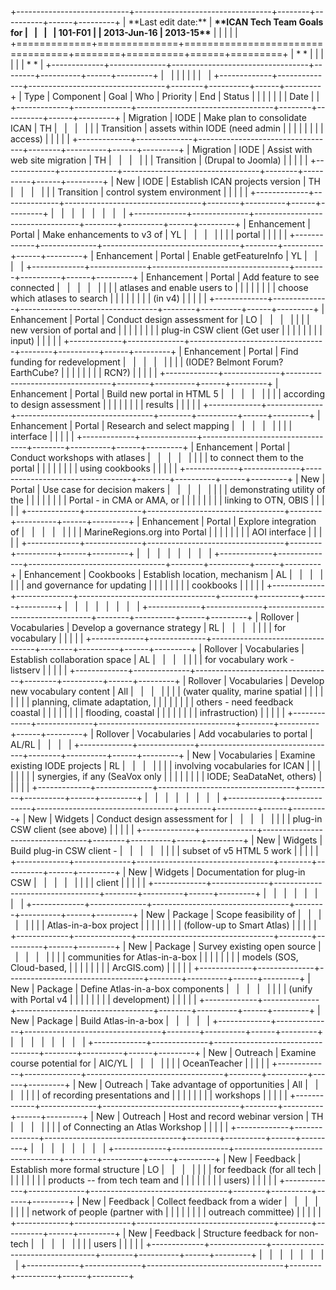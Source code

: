 +----------------------------+----------------------------------+--------+----------+------+---------+
| \*\*Last edit date:\*\*    | **\*\*ICAN Tech Team Goals for   |        |          |      | 101-F01 |
| 2013-Jun-16                | 2013-15\*\***                    |        |          |      |         |
+=============+==============+==================================+========+==========+======+=========+
| * *         |              |                                  |        |          |      | * *     |
+-------------+--------------+----------------------------------+--------+----------+------+---------+
|             |              |                                  |        |          |      |         |
+-------------+--------------+----------------------------------+--------+----------+------+---------+
| Type        | Component    | Goal                             | Who    | Priority | End  | Status  |
|             |              |                                  |        |          | Date |         |
+-------------+--------------+----------------------------------+--------+----------+------+---------+
| Migration   | IODE         | Make plan to consolidate ICAN    | TH     |          |      |         |
|             | Transition   | assets within IODE (need admin   |        |          |      |         |
|             |              | access)                          |        |          |      |         |
+-------------+--------------+----------------------------------+--------+----------+------+---------+
| Migration   | IODE         | Assist with web site migration   | TH     |          |      |         |
|             | Transition   | (Drupal to Joomla)               |        |          |      |         |
+-------------+--------------+----------------------------------+--------+----------+------+---------+
| New         | IODE         | Establish ICAN projects version  | TH     |          |      |         |
|             | Transition   | control system environment       |        |          |      |         |
+-------------+--------------+----------------------------------+--------+----------+------+---------+
|             |              |                                  |        |          |      |         |
+-------------+--------------+----------------------------------+--------+----------+------+---------+
| Enhancement | Portal       | Make enhancements to v3 of       | YL     |          |      |         |
|             |              | portal                           |        |          |      |         |
+-------------+--------------+----------------------------------+--------+----------+------+---------+
| Enhancement | Portal       | Enable getFeatureInfo            | YL     |          |      |         |
+-------------+--------------+----------------------------------+--------+----------+------+---------+
| Enhancement | Portal       | Add feature to see connected     |        |          |      |         |
|             |              | atlases and enable users to      |        |          |      |         |
|             |              | choose which atlases to search   |        |          |      |         |
|             |              | (in v4)                          |        |          |      |         |
+-------------+--------------+----------------------------------+--------+----------+------+---------+
| Enhancement | Portal       | Conduct design assessment for    | LO     |          |      |         |
|             |              | new version of portal and        |        |          |      |         |
|             |              | plug-in CSW client (Get user     |        |          |      |         |
|             |              | input)                           |        |          |      |         |
+-------------+--------------+----------------------------------+--------+----------+------+---------+
| Enhancement | Portal       | Find funding for redevelopment   |        |          |      |         |
|             |              | (IODE? Belmont Forum? EarthCube? |        |          |      |         |
|             |              | RCN?)                            |        |          |      |         |
+-------------+--------------+----------------------------------+--------+----------+------+---------+
| Enhancement | Portal       | Build new portal in HTML 5       |        |          |      |         |
|             |              | according to design assessment   |        |          |      |         |
|             |              | results                          |        |          |      |         |
+-------------+--------------+----------------------------------+--------+----------+------+---------+
| Enhancement | Portal       | Research and select mapping      |        |          |      |         |
|             |              | interface                        |        |          |      |         |
+-------------+--------------+----------------------------------+--------+----------+------+---------+
| Enhancement | Portal       | Conduct workshops with atlases   |        |          |      |         |
|             |              | to connect them to the portal    |        |          |      |         |
|             |              | using cookbooks                  |        |          |      |         |
+-------------+--------------+----------------------------------+--------+----------+------+---------+
| New         | Portal       | Use case for decision makers     |        |          |      |         |
|             |              | demonstrating utility of the     |        |          |      |         |
|             |              | Portal - in CMA or AMA, or       |        |          |      |         |
|             |              | linking to OTN, OBIS             |        |          |      |         |
+-------------+--------------+----------------------------------+--------+----------+------+---------+
| Enhancement | Portal       | Explore integration of           |        |          |      |         |
|             |              | MarineRegions.org into Portal    |        |          |      |         |
|             |              | AOI interface                    |        |          |      |         |
+-------------+--------------+----------------------------------+--------+----------+------+---------+
|             |              |                                  |        |          |      |         |
+-------------+--------------+----------------------------------+--------+----------+------+---------+
| Enhancement | Cookbooks    | Establish location, mechanism    | AL     |          |      |         |
|             |              | and governance for updating      |        |          |      |         |
|             |              | cookbooks                        |        |          |      |         |
+-------------+--------------+----------------------------------+--------+----------+------+---------+
|             |              |                                  |        |          |      |         |
+-------------+--------------+----------------------------------+--------+----------+------+---------+
| Rollover    | Vocabularies | Develop a governance strategy    | RL     |          |      |         |
|             |              | for vocabulary                   |        |          |      |         |
+-------------+--------------+----------------------------------+--------+----------+------+---------+
| Rollover    | Vocabularies | Establish collaboration space    | AL     |          |      |         |
|             |              | for vocabulary work - listserv   |        |          |      |         |
+-------------+--------------+----------------------------------+--------+----------+------+---------+
| Rollover    | Vocabularies | Develop new vocabulary content   | All    |          |      |         |
|             |              | (water quality, marine spatial   |        |          |      |         |
|             |              | planning, climate adaptation,    |        |          |      |         |
|             |              | others - need feedback coastal   |        |          |      |         |
|             |              | flooding, coastal                |        |          |      |         |
|             |              | infrastruction)                  |        |          |      |         |
+-------------+--------------+----------------------------------+--------+----------+------+---------+
| Rollover    | Vocabularies | Add vocabularies to portal       | AL/RL  |          |      |         |
+-------------+--------------+----------------------------------+--------+----------+------+---------+
| New         | Vocabularies | Examine existing IODE projects   | RL     |          |      |         |
|             |              | involving vocabularies for ICAN  |        |          |      |         |
|             |              | synergies, if any (SeaVox only   |        |          |      |         |
|             |              | IODE; SeaDataNet, others)        |        |          |      |         |
+-------------+--------------+----------------------------------+--------+----------+------+---------+
|             |              |                                  |        |          |      |         |
+-------------+--------------+----------------------------------+--------+----------+------+---------+
| New         | Widgets      | Conduct design assessment for    |        |          |      |         |
|             |              | plug-in CSW client (see above)   |        |          |      |         |
+-------------+--------------+----------------------------------+--------+----------+------+---------+
| New         | Widgets      | Build plug-in CSW client -       |        |          |      |         |
|             |              | subset of v5 HTML 5 work         |        |          |      |         |
+-------------+--------------+----------------------------------+--------+----------+------+---------+
| New         | Widgets      | Documentation for plug-in CSW    |        |          |      |         |
|             |              | client                           |        |          |      |         |
+-------------+--------------+----------------------------------+--------+----------+------+---------+
|             |              |                                  |        |          |      |         |
+-------------+--------------+----------------------------------+--------+----------+------+---------+
| New         | Package      | Scope feasibility of             |        |          |      |         |
|             |              | Atlas-in-a-box project           |        |          |      |         |
|             |              | (follow-up to Smart Atlas)       |        |          |      |         |
+-------------+--------------+----------------------------------+--------+----------+------+---------+
| New         | Package      | Survey existing open source      |        |          |      |         |
|             |              | communities for Atlas-in-a-box   |        |          |      |         |
|             |              | models (SOS, Cloud-based,        |        |          |      |         |
|             |              | ArcGIS.com)                      |        |          |      |         |
+-------------+--------------+----------------------------------+--------+----------+------+---------+
| New         | Package      | Define Atlas-in-a-box components |        |          |      |         |
|             |              | (unify with Portal v4            |        |          |      |         |
|             |              | development)                     |        |          |      |         |
+-------------+--------------+----------------------------------+--------+----------+------+---------+
| New         | Package      | Build Atlas-in-a-box             |        |          |      |         |
+-------------+--------------+----------------------------------+--------+----------+------+---------+
|             |              |                                  |        |          |      |         |
+-------------+--------------+----------------------------------+--------+----------+------+---------+
| New         | Outreach     | Examine course potential for     | AIC/YL |          |      |         |
|             |              | OceanTeacher                     |        |          |      |         |
+-------------+--------------+----------------------------------+--------+----------+------+---------+
| New         | Outreach     | Take advantage of opportunities  | All    |          |      |         |
|             |              | of recording presentations and   |        |          |      |         |
|             |              | workshops                        |        |          |      |         |
+-------------+--------------+----------------------------------+--------+----------+------+---------+
| New         | Outreach     | Host and record webinar version  | TH     |          |      |         |
|             |              | of Connecting an Atlas Workshop  |        |          |      |         |
+-------------+--------------+----------------------------------+--------+----------+------+---------+
|             |              |                                  |        |          |      |         |
+-------------+--------------+----------------------------------+--------+----------+------+---------+
| New         | Feedback     | Establish more formal structure  | LO     |          |      |         |
|             |              | for feedback (for all tech       |        |          |      |         |
|             |              | products \-- from tech team and  |        |          |      |         |
|             |              | users)                           |        |          |      |         |
+-------------+--------------+----------------------------------+--------+----------+------+---------+
| New         | Feedback     | Collect feedback from a wider    |        |          |      |         |
|             |              | network of people (partner with  |        |          |      |         |
|             |              | outreach committee)              |        |          |      |         |
+-------------+--------------+----------------------------------+--------+----------+------+---------+
| New         | Feedback     | Structure feedback for non-tech  |        |          |      |         |
|             |              | users                            |        |          |      |         |
+-------------+--------------+----------------------------------+--------+----------+------+---------+
|             |              |                                  |        |          |      |         |
+-------------+--------------+----------------------------------+--------+----------+------+---------+
